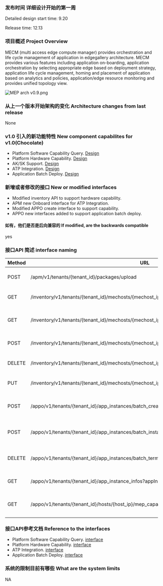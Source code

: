 ### 发布时间 详细设计开始的第一周
Detailed design start time: 9.20

Release time: 12.13

### 项目概述 Project Overview
MECM (multi access edge compute manager) provides orchestration and life cycle management of application in edgegallery architecture. MECM provides various features including application on-boarding, application orchestration by selecting appropriate edge based on deployment strategy, application life cycle management, homing and placement of application based on analytics and policies, application/edge resource monitoring and provides unified topology view.

![](http://docs.edgegallery.org/zh_CN/latest/_images/144714_23890cda_7624956.png "MEP arch v0.9.png")

### 从上一个版本开始架构的变化 Architecture changes from last release
None

### v1.0 引入的新功能特性 New component capabilites for v1.0(Chocolate)
* Platform Software Capability Query. [Design](https://gitee.com/edgegallery/community/blob/master/MECM%20PT/Release%20V1.0/Capabilities%20Exposure%20Solution.pptx)
* Platform Hardware Capability. [Design](https://gitee.com/edgegallery/community/blob/master/MECM%20PT/Release%20V1.0/Capabilities%20Exposure%20Solution.pptx)
* AK/SK Support. [Design](https://gitee.com/edgegallery/community/blob/master/MECM%20PT/Release%20V1.0/Automated%20AkSk%20Management%20Solution.pptx)
* ATP Integration. [Design](https://gitee.com/edgegallery/community/blob/master/MECM%20PT/Release%20V1.0/ATP%20MECM%20Integration.pptx)
* Application Batch Deploy. [Design](https://gitee.com/edgegallery/community/blob/master/MECM%20PT/Release%20V1.0/Application%20deployment%20on%20multiple-edges.pptx)

### 新增或者修改的接口 New or modified interfaces
* Modified inventory API to support hardware capability.
* APM new Onboard interface for ATP Integration.
* Modified APPO create interface to support capability.
* APPO new interfaces added to support application batch deploy.

#### 如有，他们是否是后向兼容的 If modified, are the backwards compatible
yes

### 接口API 简述 interface naming

|  Method | URL  | Description|
|---|---|---|
| POST  | /apm/v1/tenants/\{tenant_id\}/packages/upload | Onboard application package |
| GET  | /inventory/v1/tenants/\{tenant_id\}/mechosts/\{mechost_ip\}/capabilities | Retrieves edge host capabilities |
| GET  | /inventory/v1/tenants/{tenant_id}/mechosts/{mechost_ip}/capabilities/{capability_type}/applications | Retrieves applications matching capability |
| POST  | /inventory/v1/tenants/\{tenant_id\}/mechosts/\{mechost_ip\}/apps | Adds application record |
| DELETE  | /inventory/v1/tenants/\{tenant_id\}/mechosts/\{mechost_ip\}/apps/\{app_id\} | Deletes application record |
| PUT  | /inventory/v1/tenants/\{tenant_id\}/mechosts/\{mechost_ip\}/apps/\{app_id\} | Updates application record |
| POST  | /appo/v1/tenants/\{tenant_id\}/app_instances/batch_create | Batch create application instances |
| POST  | /appo/v1/tenants/\{tenant_id\}/app_instances/batch_instantiate | Batch instantiate application instances |
| DELETE  | /appo/v1/tenants/\{tenant_id\}/app_instances/batch_terminate | Batch delete application instances |
| GET  | /appo/v1/tenants/\{tenant_id\}/app_instance_infos?appInstId=uuid1&appInstId=uuid2 | Retrieves application instances |
| GET  | /appo/v1/tenants/{tenant_id}/hosts/\{host_ip\}/mep_capabilities/\{capability_id\} | Retrieves MEP software capabilities |

### 接口API参考文档 Reference to the interfaces
* Platform Software Capability Query. [interface](http://docs.edgegallery.org/en/latest/Projects/MECM/Appo_Interfaces_en.html)
* Platform Hardware Capability. [interface](http://docs.edgegallery.org/en/latest/Projects/MECM/Inventory_Interfaces_en.html)
* ATP Integration. [interface](http://docs.edgegallery.org/en/latest/Projects/MECM/Apm_Interfaces_en.html)
* Application Batch Deploy. [interface](http://docs.edgegallery.org/en/latest/Projects/MECM/Appo_Interfaces_en.html)

### 系统的限制目前有哪些 What are the system limits
NA